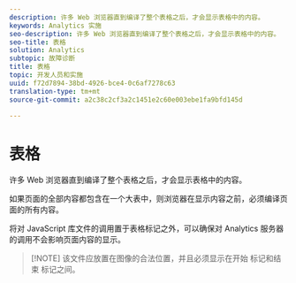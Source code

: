 ```yaml
---
description: 许多 Web 浏览器直到编译了整个表格之后，才会显示表格中的内容。
keywords: Analytics 实施
seo-description: 许多 Web 浏览器直到编译了整个表格之后，才会显示表格中的内容。
seo-title: 表格
solution: Analytics
subtopic: 故障诊断
title: 表格
topic: 开发人员和实施
uuid: f72d7894-38bd-4926-bce4-0c6af7278c63
translation-type: tm+mt
source-git-commit: a2c38c2cf3a2c1451e2c60e003ebe1fa9bfd145d

---
```



# 表格

许多 Web 浏览器直到编译了整个表格之后，才会显示表格中的内容。

如果页面的全部内容都包含在一个大表中，则浏览器在显示内容之前，必须编译页面的所有内容。

将对 JavaScript 库文件的调用置于表格标记之外，可以确保对 Analytics 服务器的调用不会影响页面内容的显示。

> [!NOTE] 该文件应放置在图像的合法位置，并且必须显示在开始 <body> 标记和结束 </body> 标记之间。

